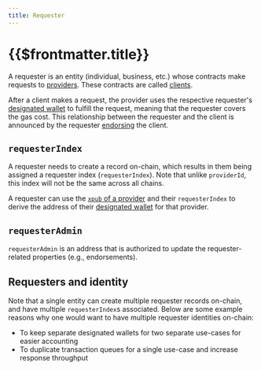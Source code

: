 ```yaml
---
title: Requester
---
```


# {{$frontmatter.title}}

A requester is an entity \(individual, business, etc.\) whose contracts make requests to [providers](/request-response-protocol/provider.md). These contracts are called [clients](/request-response-protocol/client.md).

After a client makes a request, the provider uses the respective requester's [designated wallet](/request-response-protocol/designated-wallet.md) to fulfill the request, meaning that the requester covers the gas cost. This relationship between the requester and the client is announced by the requester [endorsing](/request-response-protocol/endorsement.md) the client.

## `requesterIndex`

A requester needs to create a record on-chain, which results in them being assigned a requester index \(`requesterIndex`\). Note that unlike `providerId`, this index will not be the same across all chains.

A requester can use the [`xpub` of a provider](/request-response-protocol/provider.md#xpub) and their `requesterIndex` to derive the address of their [designated wallet](/request-response-protocol/designated-wallet.md) for that provider.

## `requesterAdmin`

`requesterAdmin` is an address that is authorized to update the requester-related properties \(e.g., endorsements\).

## Requesters and identity

Note that a single entity can create multiple requester records on-chain, and have multiple `requesterIndex`s associated. Below are some example reasons why one would want to have multiple requester identities on-chain:

* To keep separate designated wallets for two separate use-cases for easier accounting
* To duplicate transaction queues for a single use-case and increase response throughput